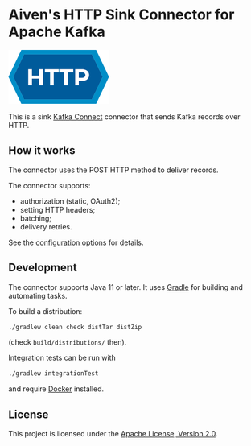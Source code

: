 # Aiven's HTTP Sink Connector for Apache Kafka

![HTTP logo](docs/IETF-Badge-HTTP.png)

This is a sink [Kafka Connect](https://kafka.apache.org/documentation/#connect) connector that sends Kafka records over HTTP.

## How it works

The connector uses the POST HTTP method to deliver records.

The connector supports:
- authorization (static, OAuth2);
- setting HTTP headers;
- batching;
- delivery retries.

See the [configuration options](docs/sink-connector-config-options.rst) for details.

## Development

The connector supports Java 11 or later. It uses [Gradle](https://gradle.org/) for building and automating tasks.

To build a distribution:
```bash
./gradlew clean check distTar distZip
```
(check `build/distributions/` then).

Integration tests can be run with 
```bash
./gradlew integrationTest
```
and require [Docker](https://www.docker.com/) installed.

## License

This project is licensed under the [Apache License, Version 2.0](LICENSE).
